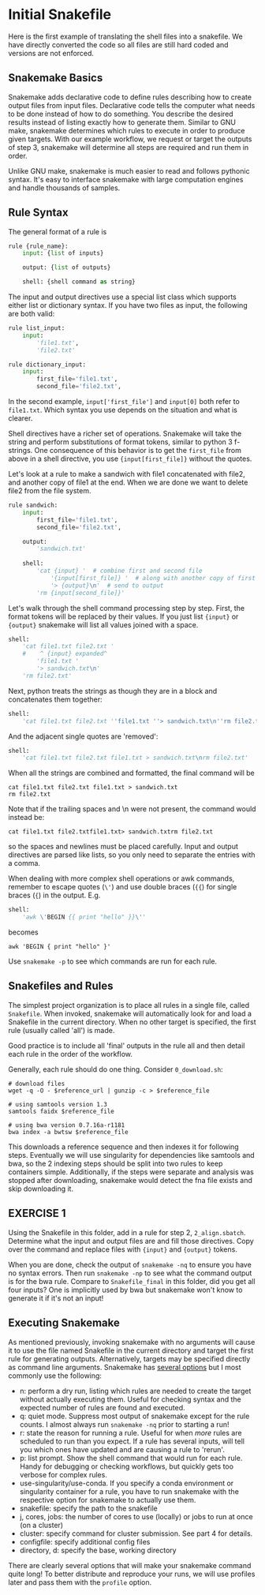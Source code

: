 # Initial Snakefile

Here is the first example of translating the shell files into a snakefile.  We
have directly converted the code so all files are still hard coded and versions
are not enforced.

## Snakemake Basics
Snakemake adds declarative code to define rules describing how to create 
output files from input files.  Declarative code tells the computer what needs
to be done instead of how to do something.  You describe the desired results
instead of listing exactly how to generate them. Similar to GNU make,
snakemake determines which rules to execute in order to produce given targets.
With our example workflow, we request or target the outputs of step 3,
snakemake will determine all steps are required and run them in order.

Unlike GNU make, snakemake is much easier to read and follows pythonic syntax.
It's easy to interface snakemake with large computation engines and handle
thousands of samples.

## Rule Syntax
The general format of a rule is
```python
rule {rule_name}:
    input: {list of inputs}

    output: {list of outputs}

    shell: {shell command as string}
```

The input and output directives use a special list class which supports either
list or dictionary syntax.  If you have two files as input, the following
are both valid:
```python
rule list_input:
    input:
        'file1.txt',
        'file2.txt'
```

```python
rule dictionary_input:
    input:
        first_file='file1.txt',
        second_file='file2.txt',
```
In the second example, `input['first_file']` and `input[0]` both refer to
`file1.txt`.  Which syntax you use depends on the situation and what is
clearer.

Shell directives have a richer set of operations.  Snakemake will take the
string and perform substitutions of format tokens, similar to python 3 f-strings.
One consequence of this behavior is to get the `first_file` from above in a
shell directive, you use `{input[first_file]}` without the quotes.

Let's look at a rule to make a sandwich with file1 concatenated with file2, and
another copy of file1 at the end.  When we are done we want to delete file2
from the file system.
```python
rule sandwich:
    input:
        first_file='file1.txt',
        second_file='file2.txt',

    output:
        'sandwich.txt'
        
    shell:
        'cat {input} '  # combine first and second file
            '{input[first_file]} '  # along with another copy of first
            '> {output}\n'  # send to output
        'rm {input[second_file]}'
```
Let's walk through the shell command processing step by step.  First,
the format tokens will be replaced by their values.  If you just list
`{input}` or `{output}` snakemake will list all values joined with a space.
```python
shell:
    'cat file1.txt file2.txt '
    #    ^ {input} expanded^
        'file1.txt '
        '> sandwich.txt\n'
    'rm file2.txt'
```
Next, python treats the strings as though they are in a block and concatenates
them together:
```python
shell:
    'cat file1.txt file2.txt ''file1.txt ''> sandwich.txt\n''rm file2.txt'
```
And the adjacent single quotes are 'removed':
```python
shell:
    'cat file1.txt file2.txt file1.txt > sandwich.txt\nrm file2.txt'
```

When all the strings are combined and formatted, the final command will be
```shell
cat file1.txt file2.txt file1.txt > sandwich.txt
rm file2.txt
```
Note that if the trailing spaces and \n were not present, the command
would instead be:
```shell
cat file1.txt file2.txtfile1.txt> sandwich.txtrm file2.txt
```
so the spaces and newlines must be placed carefully.  Input and output
directives are parsed like lists, so you only need to separate the entries
with a comma.

When dealing with more complex shell operations or awk commands, remember
to escape quotes (`\'`) and use double braces (`{{`) for single braces (`{`)
in the output.  E.g.
```python
shell:
    'awk \'BEGIN {{ print "hello" }}\''
```
becomes
```shell
awk 'BEGIN { print "hello" }'
```

Use `snakemake -p` to see which commands are run for each rule.

## Snakefiles and Rules
The simplest project organization is to place all rules in a single file,
called `Snakefile`.  When invoked, snakemake will automatically look for and
load a Snakefile in the current directory.  When no other target is specified,
the first rule (usually called 'all') is made.

Good practice is to include all 'final' outputs in the rule all and then
detail each rule in the order of the workflow.

Generally, each rule should do one thing.  Consider `0_download.sh`:
```shell
# download files
wget -q -O - $reference_url | gunzip -c > $reference_file

# using samtools version 1.3
samtools faidx $reference_file

# using bwa version 0.7.16a-r1181
bwa index -a bwtsw $reference_file
```

This downloads a reference sequence and then indexes it for following steps.
Eventually we will use singularity for dependencies like samtools and bwa,
so the 2 indexing steps should be split into two rules to keep containers
simple. Additionally, if the steps were separate and analysis was stopped
after downloading, snakemake would detect the fna file exists and skip
downloading it.

## EXERCISE 1
Using the Snakefile in this folder, add in a rule for step 2, `2_align.sbatch`.
Determine what the input and output files are and fill those directives.
Copy over the command and replace files with `{input}` and `{output}` tokens.

When you are done, check the output of `snakemake -nq` to ensure you have no
syntax errors.  Then run `snakemake -np` to see what the command output is for
the bwa rule.  Compare to `Snakefile_final` in this folder, did you get all
four inputs? One is implicitly used by bwa but snakemake won't know to generate
it if it's not an input!


## Executing Snakemake
As mentioned previously, invoking snakemake with no arguments will cause it to
use the file named Snakefile in the current directory and target the first rule
for generating outputs.  Alternatively, targets may be specified directly as
command line arguments.  Snakemake has [several options](https://snakemake.readthedocs.io/en/stable/executing/cli.html#all-options)
but I most commonly use the following:
- n: perform a dry run, listing which rules are needed to create the target
  without actually executing them.  Useful for checking syntax and the expected
  number of rules are found and executed.
- q: quiet mode.  Suppress most output of snakemake except for the rule counts.
  I almost always run `snakemake -nq` prior to starting a run!
- r: state the reason for running a rule.  Useful for when *more* rules are
  scheduled to run than you expect.  If a rule has several inputs, will tell
  you which ones have updated and are causing a rule to 'rerun'.
- p: list prompt.  Show the shell command that would run for each rule.  Handy
  for debugging or checking workflows, but quickly gets too verbose for complex
  rules.
- use-singularity/use-conda.  If you specify a conda environment or singularity
  container for a rule, you have to run snakemake with the respective option
  for snakemake to actually use them.
- snakefile: specify the path to the snakefile
- j, cores, jobs: the number of cores to use (locally) or jobs to run at once
  (on a cluster)
- cluster: specify command for cluster submission.  See part 4 for details.
- configfile: specify additional config files
- directory, d: specify the base, working directory

There are clearly several options that will make your snakemake command quite
long!  To better distribute and reproduce your runs, we will use profiles
later and pass them with the `profile` option.
